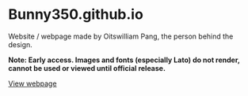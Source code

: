 # Bunny350.github.io
Website / webpage made by Oitswilliam Pang, the person behind the design.

**Note: Early access. Images and fonts (especially Lato) do not render, cannot be used or viewed until official release.**

[View webpage](http://htmlpreview.github.io/?https://github.com/Bunny350/Bunny350.github.io/blob/newdesign-earlyaccess/index.html)
